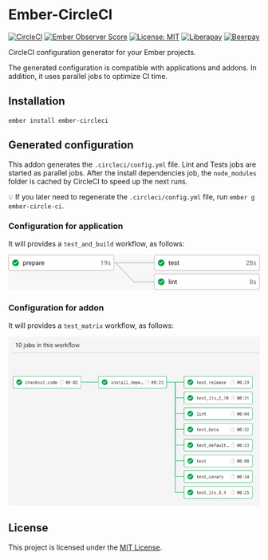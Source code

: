# Ember-CircleCI

[![CircleCI](https://circleci.com/gh/GreatWizard/ember-circleci.svg?style=shield)](https://circleci.com/gh/GreatWizard/ember-circleci)
[![Ember Observer Score](https://emberobserver.com/badges/ember-circleci.svg)](https://emberobserver.com/addons/ember-circleci)
[![License: MIT](https://img.shields.io/badge/License-MIT-yellow.svg)](https://opensource.org/licenses/MIT)
[![Liberapay](http://img.shields.io/liberapay/receives/GreatWizard.svg?logo=liberapay)](https://liberapay.com/GreatWizard/)
[![Beerpay](https://beerpay.io/GreatWizard/ember-circleci/badge.svg?style=flat)](https://beerpay.io/GreatWizard/ember-circleci)

CircleCI configuration generator for your Ember projects.

The generated configuration is compatible with applications and addons.
In addition, it uses parallel jobs to optimize CI time.

## Installation

```
ember install ember-circleci
```

## Generated configuration

This addon generates the `.circleci/config.yml` file.
Lint and Tests jobs are started as parallel jobs.
After the install dependencies job, the `node_modules` folder is cached by CircleCI to speed up the next runs.

:bulb: If you later need to regenerate the `.circleci/config.yml` file, run `ember g ember-circle-ci`.

### Configuration for application

It will provides a `test_and_build` workflow, as follows:

![checkout code / install dependencies / run lint (js and hbs) / run tests (default)](/doc/workflow-app.png)

### Configuration for addon

It will provides a `test_matrix` workflow, as follows:

![checkout code / install dependencies / run lint (js and hbs) / run tests (default, LTS 2.18, LTS 3.4, release, beta, canary and default with jquery)](/doc/workflow-addon.png)

## License

This project is licensed under the [MIT License](LICENSE.md).
